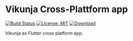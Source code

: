 # Vikunja Cross-Plattform app

[![Build Status](https://drone.kolaente.de/api/badges/vikunja/app/status.svg)](https://drone.kolaente.de/vikunja/app)
[![License: MIT](https://img.shields.io/badge/License-MIT-blue.svg)](LICENSE)
[![Download](https://img.shields.io/badge/download-v0.1-brightgreen.svg)](https://storage.kolaente.de/minio/vikunja-app/)

Vikunja as Flutter cross platform app.